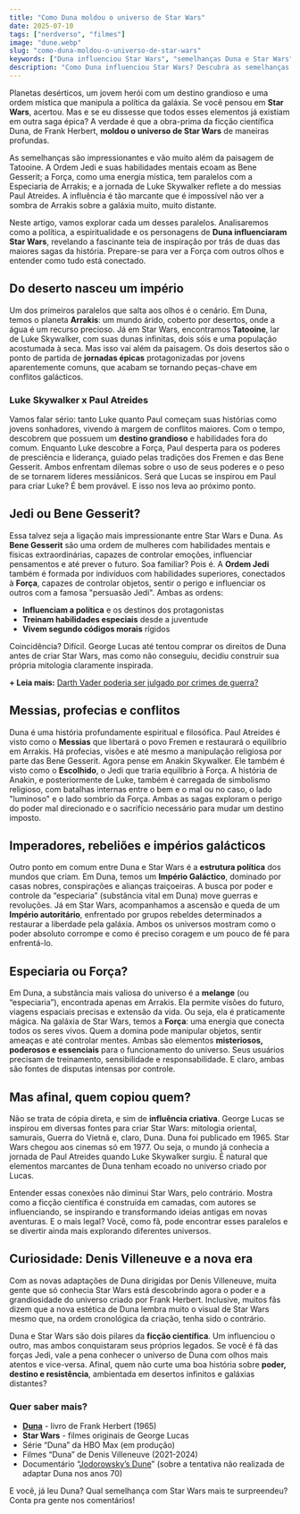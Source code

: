 ```yaml
---
title: "Como Duna moldou o universo de Star Wars"
date: 2025-07-10
tags: ["nerdverso", "filmes"]
image: "dune.webp"
slug: "como-duna-moldou-o-universo-de-star-wars"
keywords: ["Duna influenciou Star Wars", "semelhanças Duna e Star Wars"]
description: "Como Duna influenciou Star Wars? Descubra as semelhanças entre os Jedi, a Força e o universo de George Lucas!"
---
```


Planetas desérticos, um jovem herói com um destino grandioso e uma ordem mística que manipula a política da galáxia. Se você pensou em **Star Wars**, acertou. Mas e se eu dissesse que todos esses elementos já existiam em outra saga épica? A verdade é que a obra-prima da ficção científica Duna, de Frank Herbert, **moldou o universo de Star Wars** de maneiras profundas.

As semelhanças são impressionantes e vão muito além da paisagem de Tatooine. A Ordem Jedi e suas habilidades mentais ecoam as Bene Gesserit; a Força, como uma energia mística, tem paralelos com a Especiaria de Arrakis; e a jornada de Luke Skywalker reflete a do messias Paul Atreides. A influência é tão marcante que é impossível não ver a sombra de Arrakis sobre a galáxia muito, muito distante.

Neste artigo, vamos explorar cada um desses paralelos. Analisaremos como a política, a espiritualidade e os personagens de **Duna influenciaram Star Wars**, revelando a fascinante teia de inspiração por trás de duas das maiores sagas da história. Prepare-se para ver a Força com outros olhos e entender como tudo está conectado.

## Do deserto nasceu um império

Um dos primeiros paralelos que salta aos olhos é o cenário. Em Duna, temos o planeta **Arrakis**: um mundo árido, coberto por desertos, onde a água é um recurso precioso. Já em Star Wars, encontramos **Tatooine**, lar de Luke Skywalker, com suas dunas infinitas, dois sóis e uma população acostumada à seca. Mas isso vai além da paisagem. Os dois desertos são o ponto de partida de **jornadas épicas** protagonizadas por jovens aparentemente comuns, que acabam se tornando peças-chave em conflitos galácticos.

### Luke Skywalker x Paul Atreides

Vamos falar sério: tanto Luke quanto Paul começam suas histórias como jovens sonhadores, vivendo à margem de conflitos maiores. Com o tempo, descobrem que possuem um **destino grandioso** e habilidades fora do comum. Enquanto Luke descobre a Força, Paul desperta para os poderes de presciência e liderança, guiado pelas tradições dos Fremen e das Bene Gesserit. Ambos enfrentam dilemas sobre o uso de seus poderes e o peso de se tornarem líderes messiânicos. Será que Lucas se inspirou em Paul para criar Luke? É bem provável. E isso nos leva ao próximo ponto.

## Jedi ou Bene Gesserit?

Essa talvez seja a ligação mais impressionante entre Star Wars e Duna. As **Bene Gesserit** são uma ordem de mulheres com habilidades mentais e físicas extraordinárias, capazes de controlar emoções, influenciar pensamentos e até prever o futuro. Soa familiar? Pois é. A **Ordem Jedi** também é formada por indivíduos com habilidades superiores, conectados à **Força**, capazes de controlar objetos, sentir o perigo e influenciar os outros com a famosa "persuasão Jedi". Ambas as ordens:

*   **Influenciam a política** e os destinos dos protagonistas
*   **Treinam habilidades especiais** desde a juventude
*   **Vivem segundo códigos morais** rígidos

Coincidência? Difícil. George Lucas até tentou comprar os direitos de Duna antes de criar Star Wars, mas como não conseguiu, decidiu construir sua própria mitologia claramente inspirada.

**+ Leia mais:** [Darth Vader poderia ser julgado por crimes de guerra?](/darth-vader-poderia-ser-julgado-por-crimes-de-guerra/)

## Messias, profecias e conflitos

Duna é uma história profundamente espiritual e filosófica. Paul Atreides é visto como o **Messias** que libertará o povo Fremen e restaurará o equilíbrio em Arrakis. Há profecias, visões e até mesmo a manipulação religiosa por parte das Bene Gesserit. Agora pense em Anakin Skywalker. Ele também é visto como o **Escolhido**, o Jedi que traria equilíbrio à Força. A história de Anakin, e posteriormente de Luke, também é carregada de simbolismo religioso, com batalhas internas entre o bem e o mal ou no caso, o lado "luminoso" e o lado sombrio da Força. Ambas as sagas exploram o perigo do poder mal direcionado e o sacrifício necessário para mudar um destino imposto.

## Imperadores, rebeliões e impérios galácticos

Outro ponto em comum entre Duna e Star Wars é a **estrutura política** dos mundos que criam. Em Duna, temos um **Império Galáctico**, dominado por casas nobres, conspirações e alianças traiçoeiras. A busca por poder e controle da “especiaria” (substância vital em Duna) move guerras e revoluções. Já em Star Wars, acompanhamos a ascensão e queda de um **Império autoritário**, enfrentado por grupos rebeldes determinados a restaurar a liberdade pela galáxia. Ambos os universos mostram como o poder absoluto corrompe e como é preciso coragem e um pouco de fé para enfrentá-lo.

## Especiaria ou Força?

Em Duna, a substância mais valiosa do universo é a **melange** (ou “especiaria”), encontrada apenas em Arrakis. Ela permite visões do futuro, viagens espaciais precisas e extensão da vida. Ou seja, ela é praticamente mágica. Na galáxia de Star Wars, temos a **Força**: uma energia que conecta todos os seres vivos. Quem a domina pode manipular objetos, sentir ameaças e até controlar mentes. Ambas são elementos **misteriosos, poderosos e essenciais** para o funcionamento do universo. Seus usuários precisam de treinamento, sensibilidade e responsabilidade. E claro, ambas são fontes de disputas intensas por controle.

## Mas afinal, quem copiou quem?

Não se trata de cópia direta, e sim de **influência criativa**. George Lucas se inspirou em diversas fontes para criar Star Wars: mitologia oriental, samurais, Guerra do Vietnã e, claro, Duna. Duna foi publicado em 1965. Star Wars chegou aos cinemas só em 1977. Ou seja, o mundo já conhecia a jornada de Paul Atreides quando Luke Skywalker surgiu. É natural que elementos marcantes de Duna tenham ecoado no universo criado por Lucas.

Entender essas conexões não diminui Star Wars, pelo contrário. Mostra como a ficção científica é construída em camadas, com autores se influenciando, se inspirando e transformando ideias antigas em novas aventuras. E o mais legal? Você, como fã, pode encontrar esses paralelos e se divertir ainda mais explorando diferentes universos.

## Curiosidade: Denis Villeneuve e a nova era

Com as novas adaptações de Duna dirigidas por Denis Villeneuve, muita gente que só conhecia Star Wars está descobrindo agora o poder e a grandiosidade do universo criado por Frank Herbert. Inclusive, muitos fãs dizem que a nova estética de Duna lembra muito o visual de Star Wars mesmo que, na ordem cronológica da criação, tenha sido o contrário.

Duna e Star Wars são dois pilares da **ficção científica**. Um influenciou o outro, mas ambos conquistaram seus próprios legados. Se você é fã das forças Jedi, vale a pena conhecer o universo de Duna com olhos mais atentos e vice-versa. Afinal, quem não curte uma boa história sobre **poder, destino e resistência**, ambientada em desertos infinitos e galáxias distantes?

### Quer saber mais?

*   **[Duna](https://amzn.to/3U3E5Jz)** - livro de Frank Herbert (1965)
*   **Star Wars** - filmes originais de George Lucas
*   Série “Duna” da HBO Max (em produção)
*   Filmes “Duna” de Denis Villeneuve (2021-2024)
*   Documentário “[Jodorowsky’s Dune](https://www.jodorowskysdune.com/)” (sobre a tentativa não realizada de adaptar Duna nos anos 70)

E você, já leu Duna? Qual semelhança com Star Wars mais te surpreendeu? Conta pra gente nos comentários!